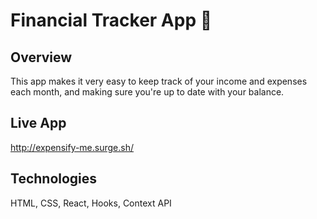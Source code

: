 # Financial Tracker App 💸

## Overview
This app makes it very easy to keep track of your income and expenses each month, and making sure you're up to date with your balance.

## Live App
http://expensify-me.surge.sh/

## Technologies
HTML, CSS, React, Hooks, Context API


